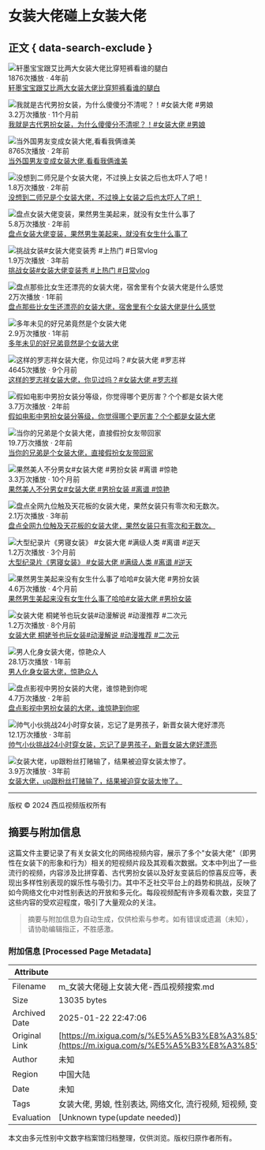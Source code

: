 # 女装大佬碰上女装大佬

## 正文 { data-search-exclude }


![轩墨宝宝跟艾比两大女装大佬比穿短裤看谁的腿白](https://p3-sign.bdxiguaimg.com/tos-cn-i-0000/dc28c71e1d8a4988a0baeef7a97152ef~tplv-pk90l89vgd-crop-center:864:486.jpeg?appId=1768&biz_tag=video1609_custom%2Fnone&channelId=0&customType=custom%2Fnone&from=401_large_image_list&imageType=video1609&isImmersiveScene=0&is_stream=0&lk3s=9d3f5bff&logId=202501141629498FAE07C796BBE3F72A6F&requestFrom=401&x-expires=1768379390&x-signature=YLhaXFGup6AV7b5ZK6w4Xd5FWZc%3D)  
1876次播放 · 4年前  
[轩墨宝宝跟艾比两大女装大佬比穿短裤看谁的腿白](https://www.ixigua.com/6805453448494973451) 

![我就是古代男扮女装，为什么傻傻分不清呢？！#女装大佬 #男娘](https://p3-sign.bdxiguaimg.com/tos-cn-p-0015/owemgDRlyADQAyQCDBaiX9KBDOKbQI7eAKKgIn~tplv-pk90l89vgd-crop-center:864:486.jpeg?appId=1768&biz_tag=video1609_custom%2Fnone&channelId=0&customType=custom%2Fnone&from=401_large_image_list&imageType=video1609&isImmersiveScene=0&is_stream=0&lk3s=9d3f5bff&logId=202501141629498FAE07C796BBE3F72A6F&requestFrom=401&x-expires=1768379390&x-signature=DdZqY8wA7RQTlqlB4GOHT6t4kfc%3D)  
3.2万次播放 · 11个月前  
[我就是古代男扮女装，为什么傻傻分不清呢？！#女装大佬 #男娘](https://www.ixigua.com/7334721150154441256) 

![当外国男友变成女装大佬,看看我俩谁美](https://p3-sign.bdxiguaimg.com/tos-cn-i-0026/c4cf5f5610d042138b79572120412573~tplv-pk90l89vgd-crop-center:864:486.jpeg?appId=1768&biz_tag=video1609_custom%2Fnone&channelId=0&customType=custom%2Fnone&from=401_large_image_list&imageType=video1609&isImmersiveScene=0&is_stream=0&lk3s=9d3f5bff&logId=202501141629498FAE07C796BBE3F72A6F&requestFrom=401&x-expires=1768379390&x-signature=5TIw3tSF961VPoA1P4gvseUW9r4%3D)  
8765次播放 · 2年前  
[当外国男友变成女装大佬,看看我俩谁美](https://www.ixigua.com/7110434978051293732) 

![没想到二师兄是个女装大佬，不过换上女装之后也太吓人了吧！](https://p3-sign.bdxiguaimg.com/tos-cn-i-0004/916a4cdfbe6347db97e48542b6342168~tplv-pk90l89vgd-crop-center:864:486.jpeg?appId=1768&biz_tag=video1609_custom%2Fnone&channelId=0&customType=custom%2Fnone&from=401_large_image_list&imageType=video1609&isImmersiveScene=0&is_stream=0&lk3s=9d3f5bff&logId=202501141629498FAE07C796BBE3F72A6F&requestFrom=401&x-expires=1768379390&x-signature=WaEZDS1dYcwxLrjvLeZAyXmlS6E%3D)  
1.8万次播放 · 2年前  
[没想到二师兄是个女装大佬，不过换上女装之后也太吓人了吧！](https://www.ixigua.com/7182895478185558561) 

![盘点女装大佬变装，果然男生美起来，就没有女生什么事了](https://p3-sign.bdxiguaimg.com/tos-cn-i-0026/b8c33699b68041fbbc7c24d6de609fd1~tplv-pk90l89vgd-crop-center:864:486.jpeg?appId=1768&biz_tag=video1609_custom%2Fnone&channelId=0&customType=custom%2Fnone&from=401_large_image_list&imageType=video1609&isImmersiveScene=0&is_stream=0&lk3s=9d3f5bff&logId=202501141629498FAE07C796BBE3F72A6F&requestFrom=401&x-expires=1768379390&x-signature=a3MPoQJGvi5eEC0iR7FU7hSREjs%3D)  
5.8万次播放 · 2年前  
[盘点女装大佬变装，果然男生美起来，就没有女生什么事了](https://www.ixigua.com/7117793459708101135) 

![挑战女装#女装大佬变装秀 #上热门 #日常vlog](https://p3-sign.bdxiguaimg.com/tos-cn-p-0015/bd962ba6e6b14473a73438b415fc6dd3~tplv-pk90l89vgd-crop-center:864:486.jpeg?appId=1768&biz_tag=video1609_custom%2Fnone&channelId=0&customType=custom%2Fnone&from=401_large_image_list&imageType=video1609&isImmersiveScene=0&is_stream=0&lk3s=9d3f5bff&logId=202501141629498FAE07C796BBE3F72A6F&requestFrom=401&x-expires=1768379390&x-signature=FTEomxjH4bk5hSpCESk2Y4C46LI%3D)  
1.9万次播放 · 3年前  
[挑战女装#女装大佬变装秀 #上热门 #日常vlog](https://www.ixigua.com/7014508228239163937) 

![盘点那些比女生还漂亮的女装大佬，宿舍里有个女装大佬是什么感觉](https://p26-sign.bdxiguaimg.com/tos-cn-i-0026/oA0IjAbwC7QAyfpHBZgZIt8DmlAeAkcRnKAnCK~tplv-pk90l89vgd-crop-center:864:486.jpeg?appId=1768&biz_tag=video1609_custom%2Fnone&channelId=0&customType=custom%2Fnone&from=401_large_image_list&imageType=video1609&isImmersiveScene=0&is_stream=0&lk3s=9d3f5bff&logId=202501141629498FAE07C796BBE3F72A6F&requestFrom=401&x-expires=1768379390&x-signature=y7dXQg4qkzkLSf4nZFTkiotZSz4%3D)  
2万次播放 · 1年前  
[盘点那些比女生还漂亮的女装大佬，宿舍里有个女装大佬是什么感觉](https://www.ixigua.com/7272888000927924792) 

![多年未见的好兄弟竟然是个女装大佬](https://p26-sign.bdxiguaimg.com/tos-cn-i-0026/oEEnKAPADHcAQleAJ4bAY3mbv8XTEvDe0IBfq6~tplv-pk90l89vgd-crop-center:864:486.jpeg?appId=1768&biz_tag=video1609_custom%2Fnone&channelId=0&customType=custom%2Fnone&from=401_large_image_list&imageType=video1609&isImmersiveScene=0&is_stream=0&lk3s=9d3f5bff&logId=202501141629498FAE07C796BBE3F72A6F&requestFrom=401&x-expires=1768379390&x-signature=zYdFjEc0Iqwn%2FVtNsViZLDO8Iuw%3D)  
2.9万次播放 · 1年前  
[多年未见的好兄弟竟然是个女装大佬](https://www.ixigua.com/7276250401044136489) 

![这样的罗志祥女装大佬，你见过吗？#女装大佬 #罗志祥](https://p3-sign.bdxiguaimg.com/tos-cn-i-0813c001/o0aYmxXDAu9QAQZIDCemAKAngUCNAApebBDATX~tplv-pk90l89vgd-crop-center:864:486.jpeg?appId=1768&biz_tag=video1609_custom%2Fnone&channelId=0&customType=custom%2Fnone&from=401_large_image_list&imageType=video1609&isImmersiveScene=0&is_stream=0&lk3s=9d3f5bff&logId=202501141629498FAE07C796BBE3F72A6F&requestFrom=401&x-expires=1768379390&x-signature=0Fh%2FKrs7%2FEnPo3CJ1298hYu0lGc%3D)  
4645次播放 · 9个月前  
[这样的罗志祥女装大佬，你见过吗？#女装大佬 #罗志祥](https://www.ixigua.com/7353276403678347813) 

![假如电影中男扮女装分等级，你觉得哪个更厉害？个个都是女装大佬](https://p26-sign.bdxiguaimg.com/tos-cn-i-0004/fdf7c9f6a8a249bc83a69f3b1d7bad12~tplv-pk90l89vgd-crop-center:864:486.jpeg?appId=1768&biz_tag=video1609_custom%2Fnone&channelId=0&customType=custom%2Fnone&from=401_large_image_list&imageType=video1609&isImmersiveScene=0&is_stream=0&lk3s=9d3f5bff&logId=202501141629498FAE07C796BBE3F72A6F&requestFrom=401&x-expires=1768379390&x-signature=KOHqcdk9vTvpuRr%2Bn%2Fk5T6uc9Js%3D)  
3.7万次播放 · 2年前  
[假如电影中男扮女装分等级，你觉得哪个更厉害？个个都是女装大佬](https://www.ixigua.com/7119765100294373919) 

![当你的兄弟是个女装大佬，直接假扮女友带回家](https://p26-sign.bdxiguaimg.com/tos-cn-i-0004/926ec3f01e0a4fcf865549c7d1d48767~tplv-pk90l89vgd-crop-center:864:486.jpeg?appId=1768&biz_tag=video1609_custom%2Fnone&channelId=0&customType=custom%2Fnone&from=401_large_image_list&imageType=video1609&isImmersiveScene=0&is_stream=0&lk3s=9d3f5bff&logId=202501141630367DA8126F9820D6C2266E&requestFrom=401&x-expires=1768379437&x-signature=UVKKGWJGl%2FodxLWyfOpd5bmoqvg%3D)  
19.7万次播放 · 2年前  
[当你的兄弟是个女装大佬，直接假扮女友带回家](https://www.ixigua.com/7186997964873826848) 

![果然美人不分男女#女装大佬 #男扮女装 #离谱 #惊艳](https://p3-sign.bdxiguaimg.com/tos-cn-i-0813/osMAEEyIjnACEJANABeLB7LADBTAeEqeIhby4D~tplv-pk90l89vgd-crop-center:864:486.jpeg?appId=1768&biz_tag=video1609_custom%2Fnone&channelId=0&customType=custom%2Fnone&from=401_large_image_list&imageType=video1609&isImmersiveScene=0&is_stream=0&lk3s=9d3f5bff&logId=202501141630367DA8126F9820D6C2266E&requestFrom=401&x-expires=1768379437&x-signature=wG%2F5Rso%2F4a8Uz%2BdzbIIS0w2WBVw%3D)  
3.3万次播放 · 10个月前  
[果然美人不分男女#女装大佬 #男扮女装 #离谱 #惊艳](https://www.ixigua.com/7347640550419333682) 

![盘点全网九位触及天花板的女装大佬，果然女装只有零次和无数次。](https://p26-sign.bdxiguaimg.com/tos-cn-i-0004/72533cef785a4fee869cf76bdfb6cdf8~tplv-pk90l89vgd-crop-center:864:486.jpeg?appId=1768&biz_tag=video1609_custom%2Fnone&channelId=0&customType=custom%2Fnone&from=401_large_image_list&imageType=video1609&isImmersiveScene=0&is_stream=0&lk3s=9d3f5bff&logId=202501141630367DA8126F9820D6C2266E&requestFrom=401&x-expires=1768379437&x-signature=tbAt1E4SCh%2F6dmHYui3xzn1d3g4%3D)  
2.1万次播放 · 3年前  
[盘点全网九位触及天花板的女装大佬，果然女装只有零次和无数次。](https://www.ixigua.com/7008580647706952200) 

![大型纪录片《男寝女装》 #女装大佬 #满级人类 #离谱 #逆天](https://p26-sign.bdxiguaimg.com/tos-cn-i-dy/53f95adcdc4f41cabb3906d5a67773c2~tplv-pk90l89vgd-fglass:864:486:90.jpeg?appId=1768&biz_tag=video1609_custom%2Fnone&channelId=0&customType=custom%2Fnone&from=401_large_image_list&imageType=video1609&isImmersiveScene=0&is_stream=0&lk3s=9d3f5bff&logId=202501141630367DA8126F9820D6C2266E&requestFrom=401&x-expires=1768379437&x-signature=BQYM8SLCB5Yz6aZaS6Y87w6AqxE%3D)  
1.2万次播放 · 3个月前  
[大型纪录片《男寝女装》 #女装大佬 #满级人类 #离谱 #逆天](https://www.ixigua.com/7416294917481169471) 

![果然男生美起来没有女生什么事了哈哈#女装大佬 #男扮女装](https://p3-sign.bdxiguaimg.com/tos-cn-i-0015/oAUBkjjf3KAmFAA2Ijqc9k2DgEeACaB0lu5IQn~tplv-pk90l89vgd-crop-center:864:486.jpeg?appId=1768&biz_tag=video1609_custom%2Fnone&channelId=0&customType=custom%2Fnone&from=401_large_image_list&imageType=video1609&isImmersiveScene=0&is_stream=0&lk3s=9d3f5bff&logId=202501141630367DA8126F9820D6C2266E&requestFrom=401&x-expires=1768379437&x-signature=EHsT0FF55WFbOxIiam8JN0LSLgI%3D)  
4.6万次播放 · 4个月前  
[果然男生美起来没有女生什么事了哈哈#女装大佬 #男扮女装](https://www.ixigua.com/7414412996287398441) 

![女装大佬 桐姥爷也玩女装#动漫解说 #动漫推荐 #二次元](https://p26-sign.bdxiguaimg.com/tos-cn-p-0015/oEBEicgINAEmzAJYBzezCRBTAhADfAtd5g7I9L~tplv-pk90l89vgd-crop-center:864:486.jpeg?appId=1768&biz_tag=video1609_custom%2Fnone&channelId=0&customType=custom%2Fnone&from=401_large_image_list&imageType=video1609&isImmersiveScene=0&is_stream=0&lk3s=9d3f5bff&logId=202501141630367DA8126F9820D6C2266E&requestFrom=401&x-expires=1768379437&x-signature=yPtFwN5z6ZA%2F5E0kBH7ZnrXM2Ws%3D)  
1.2万次播放 · 8个月前  
[女装大佬 桐姥爷也玩女装#动漫解说 #动漫推荐 #二次元](https://www.ixigua.com/7369017022325195276) 

![男人化身女装大佬，惊艳众人](https://p26-sign.bdxiguaimg.com/tos-cn-i-0026/e25edf6a686940a38b09233ecef3eaba~tplv-pk90l89vgd-crop-center:864:486.jpeg?appId=1768&biz_tag=video1609_custom%2Fnone&channelId=0&customType=custom%2Fnone&from=401_large_image_list&imageType=video1609&isImmersiveScene=0&is_stream=0&lk3s=9d3f5bff&logId=202501141630367DA8126F9820D6C2266E&requestFrom=401&x-expires=1768379437&x-signature=r%2FPJofdH0WOf8Ha1hBCVWt26Qaw%3D)  
28.1万次播放 · 1年前  
[男人化身女装大佬，惊艳众人](https://www.ixigua.com/7242855880650129976) 

![盘点影视中男扮女装的大佬，谁惊艳到你呢](https://p26-sign.bdxiguaimg.com/tos-cn-i-0004/5dae0c11b6cd49d88f46acd7f87eb0e4~tplv-pk90l89vgd-crop-center:864:486.jpeg?appId=1768&biz_tag=video1609_custom%2Fnone&channelId=0&customType=custom%2Fnone&from=401_large_image_list&imageType=video1609&isImmersiveScene=0&is_stream=0&lk3s=9d3f5bff&logId=202501141630367DA8126F9820D6C2266E&requestFrom=401&x-expires=1768379437&x-signature=LUa%2BJc%2BPaAMekE4iCEjD2kCDVHs%3D)  
4.7万次播放 · 2年前  
[盘点影视中男扮女装的大佬，谁惊艳到你呢](https://www.ixigua.com/7164265685953184287) 

![帅气小伙挑战24小时穿女装，忘记了是男孩子，新晋女装大佬好漂亮](https://p3-sign.bdxiguaimg.com/tos-cn-i-0004/cd881ddae2b04d4ebc091062be336590~tplv-pk90l89vgd-crop-center:864:486.jpeg?appId=1768&biz_tag=video1609_custom%2Fnone&channelId=0&customType=custom%2Fnone&from=401_large_image_list&imageType=video1609&isImmersiveScene=0&is_stream=0&lk3s=9d3f5bff&logId=202501141630367DA8126F9820D6C2266E&requestFrom=401&x-expires=1768379437&x-signature=4uvlhAGp7S0JBr9RGDt%2FIFU99sQ%3D)  
12.1万次播放 · 3年前  
[帅气小伙挑战24小时穿女装，忘记了是男孩子，新晋女装大佬好漂亮](https://www.ixigua.com/7007345425082483203) 

![女装大佬，up跟粉丝打赌输了，结果被迫穿女装太惨了。](https://p3-sign.bdxiguaimg.com/tos-cn-i-0026/4523a85d04cf4e5b9d8d34b31fc6aa67~tplv-pk90l89vgd-crop-center:864:486.jpeg?appId=1768&biz_tag=video1609_custom%2Fnone&channelId=0&customType=custom%2Fnone&from=401_large_image_list&imageType=video1609&isImmersiveScene=0&is_stream=0&lk3s=9d3f5bff&logId=202501141630367DA8126F9820D6C2266E&requestFrom=401&x-expires=1768379437&x-signature=HlivIkCaY5D9ZIEK%2Fojwn%2BK1578%3D)  
3.9万次播放 · 3年前  
[女装大佬，up跟粉丝打赌输了，结果被迫穿女装太惨了。](https://www.ixigua.com/6995915291154711044) 

--- 

版权 © 2024 西瓜视频版权所有
<!-- tcd_original_link https://m.ixigua.com/s/%E5%A5%B3%E8%A3%85%E5%A4%A7%E4%BD%AC%E7%A2%B0%E4%B8%8A%E5%A5%B3%E8%A3%85%E5%A4%A7%E4%BD%AC -->


## 摘要与附加信息

<!-- tcd_abstract -->
这篇文件主要记录了有关女装文化的网络视频内容，展示了多个"女装大佬"（即男性在女装下的形象和行为）相关的短视频片段及其观看次数据。文本中列出了一些流行的视频，内容涉及比拼穿着、古代男扮女装以及好友变装后的惊喜反应等，表现出多样性别表现的娱乐性与吸引力。其中不乏社交平台上的趋势和挑战，反映了如今网络文化中对性别表达的开放和多元化。每段视频配有许多观看次数，突显了这些内容的受欢迎程度，吸引了大量观众的关注。
<!-- tcd_abstract_end -->

> 摘要与附加信息为自动生成，仅供检索与参考。如有错误或遗漏（未知），请协助编辑指正，不胜感激。

### 附加信息 [Processed Page Metadata]

| Attribute       | Value                                  |
|-----------------|----------------------------------------|
| Filename        | m_女装大佬碰上女装大佬-西瓜视频搜索.md                             |
| Size            | 13035 bytes                           |
| Archived Date   | 2025-01-22 22:47:06                             |
| Original Link   | [https://m.ixigua.com/s/%E5%A5%B3%E8%A3%85%E5%A4%A7%E4%BD%AC%E7%A2%B0%E4%B8%8A%E5%A5%B3%E8%A3%85%E5%A4%A7%E4%BD%AC](https://m.ixigua.com/s/%E5%A5%B3%E8%A3%85%E5%A4%A7%E4%BD%AC%E7%A2%B0%E4%B8%8A%E5%A5%B3%E8%A3%85%E5%A4%A7%E4%BD%AC)                       |
| Author          | 未知                               |
| Region          | 中国大陆                               |
| Date            | 未知                                 |
| Tags            | 女装大佬, 男娘, 性别表达, 网络文化, 流行视频, 短视频, 变装, 性别多样性, 社会现象, 娱乐文化                                 |
| Evaluation            | [Unknown type(update needed)]                                 |
<!-- tcd_table_end -->

本文由多元性别中文数字档案馆归档整理，仅供浏览。版权归原作者所有。
